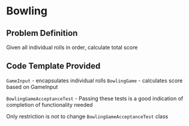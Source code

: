 # Bowling 

## Problem Definition
Given all individual rolls in order, calculate total score

## Code Template Provided
```GameInput``` - encapsulates individual rolls
```BowlingGame``` - calculates score based on GameInput

```BowlingGameAcceptanceTest``` - Passing these tests is a good indication of completion of functionality needed

Only restriction is not to change ```BowlingGameAcceptanceTest``` class